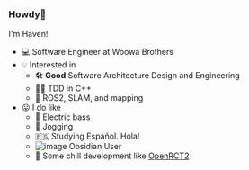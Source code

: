### Howdy👋

I'm Haven!

- 💻 Software Engineer at Woowa Brothers
- 💡 Interested in 
  - 🛠 **Good** Software Architecture Design and Engineering
  - 🧑‍⚖️ TDD in C++
  - 🤖 ROS2, SLAM, and mapping
- 😛 I do like
  - 🎸 Electric bass
  - 🏃 Jogging
  - 🇪🇸 Studying Español. Hola!
  - ![image](https://github.com/raacker/raacker/assets/12020398/3ba997f4-4083-48d8-9ade-057b9627139f) Obsidian User
  - 🎢 Some chill development like [OpenRCT2](https://github.com/OpenRCT2/OpenRCT2)
